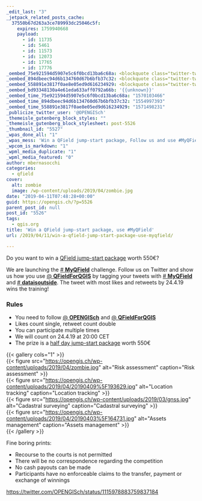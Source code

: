 ```yaml
---
_edit_last: "3"
_jetpack_related_posts_cache:
  37550b67d263a3ce789993dc25046c5f:
    expires: 1759940668
    payload:
      - id: 11735
      - id: 5461
      - id: 11573
      - id: 12073
      - id: 17765
      - id: 17776
_oembed_75e921594d5907e5c6f0bcd13ba6c68a: <blockquote class="twitter-tweet" data-width="550" data-dnt="true"><p lang="en" dir="ltr">Want to win a <a href="https://twitter.com/QFieldForQGIS?ref_src=twsrc%5Etfw">@QFieldForQGIS</a> jump-start package worthed 495€?<br>we are launching the <a href="https://twitter.com/hashtag/MyQField?src=hash&amp;ref_src=twsrc%5Etfw">#MyQField</a> challenge. Follow us and show us how you use <a href="https://twitter.com/QFieldForQGIS?ref_src=twsrc%5Etfw">@QFieldForQGIS</a> by tagging your tweets with <a href="https://twitter.com/hashtag/MyQField?src=hash&amp;ref_src=twsrc%5Etfw">#MyQField</a> and <a href="https://twitter.com/hashtag/dataisoutside?src=hash&amp;ref_src=twsrc%5Etfw">#dataisoutside</a><br><br>The tweet with most likes and retweets by 24.4.19 wins the training! <a href="https://t.co/pjCkazptbQ">pic.twitter.com/pjCkazptbQ</a></p>&mdash; OPENGIS.ch (@OPENGISch) <a href="https://twitter.com/OPENGISch/status/1115978883759837184?ref_src=twsrc%5Etfw">April 10, 2019</a></blockquote><script async src="https://platform.twitter.com/widgets.js" charset="utf-8"></script>
_oembed_894dbeec94d6b134760d67b6bfb37c32: <blockquote class="twitter-tweet" data-width="550" data-dnt="true"><p lang="en" dir="ltr">Want to win a <a href="https://twitter.com/QFieldForQGIS?ref_src=twsrc%5Etfw">@QFieldForQGIS</a> jump-start package worthed 495€?<br>we are launching the <a href="https://twitter.com/hashtag/MyQField?src=hash&amp;ref_src=twsrc%5Etfw">#MyQField</a> challenge. Follow us and show us how you use <a href="https://twitter.com/QFieldForQGIS?ref_src=twsrc%5Etfw">@QFieldForQGIS</a> by tagging your tweets with <a href="https://twitter.com/hashtag/MyQField?src=hash&amp;ref_src=twsrc%5Etfw">#MyQField</a> and <a href="https://twitter.com/hashtag/dataisoutside?src=hash&amp;ref_src=twsrc%5Etfw">#dataisoutside</a><br><br>The tweet with most likes and retweets by 24.4.19 wins the training! <a href="https://t.co/pjCkazptbQ">pic.twitter.com/pjCkazptbQ</a></p>&mdash; OPENGIS.ch (@OPENGISch) <a href="https://twitter.com/OPENGISch/status/1115978883759837184?ref_src=twsrc%5Etfw">April 10, 2019</a></blockquote><script async src="https://platform.twitter.com/widgets.js" charset="utf-8"></script>
_oembed_558891e3817f0ae8e05ed9d616234929: <blockquote class="twitter-tweet" data-width="550" data-dnt="true"><p lang="en" dir="ltr">Want to win a <a href="https://twitter.com/QFieldForQGIS?ref_src=twsrc%5Etfw">@QFieldForQGIS</a> jump-start package worthed 495€?<br>we are launching the <a href="https://twitter.com/hashtag/MyQField?src=hash&amp;ref_src=twsrc%5Etfw">#MyQField</a> challenge. Follow us and show us how you use <a href="https://twitter.com/QFieldForQGIS?ref_src=twsrc%5Etfw">@QFieldForQGIS</a> by tagging your tweets with <a href="https://twitter.com/hashtag/MyQField?src=hash&amp;ref_src=twsrc%5Etfw">#MyQField</a> and <a href="https://twitter.com/hashtag/dataisoutside?src=hash&amp;ref_src=twsrc%5Etfw">#dataisoutside</a><br><br>The tweet with most likes and retweets by 24.4.19 wins the training! <a href="https://t.co/pjCkazptbQ">pic.twitter.com/pjCkazptbQ</a></p>&mdash; OPENGIS.ch (@OPENGISch) <a href="https://twitter.com/OPENGISch/status/1115978883759837184?ref_src=twsrc%5Etfw">April 10, 2019</a></blockquote><script async src="https://platform.twitter.com/widgets.js" charset="utf-8"></script>
_oembed_bd93348130a4e61eda633aff0792a66b: '{{unknown}}'
_oembed_time_75e921594d5907e5c6f0bcd13ba6c68a: "1570103466"
_oembed_time_894dbeec94d6b134760d67b6bfb37c32: "1554997393"
_oembed_time_558891e3817f0ae8e05ed9d616234929: "1571498231"
_publicize_twitter_user: '@OPENGISch'
_themeisle_gutenberg_block_styles: ""
_themeisle_gutenberg_block_stylesheet: post-5526
_thumbnail_id: "5527"
_wpas_done_all: "1"
_wpas_mess: 'Win a QField jump-start package, Follow us and use #MyQField and #dataisoutside'
_wpcom_is_markdown: "1"
_wpml_media_duplicate: "1"
_wpml_media_featured: "0"
author: mbernasocchi
categories:
  - qfield
cover:
  alt: zombie
  image: /wp-content/uploads/2019/04/zombie.jpg
date: "2019-04-11T07:48:28+00:00"
guid: https://opengis.ch/?p=5526
parent_post_id: null
post_id: "5526"
tags:
  - qgis.org
title: 'Win a QField jump-start package, use #MyQField'
url: /2019/04/11/win-a-qfield-jump-start-package-use-myqfield/

---
```

Do you want to win a [QField jump-start package](/2019/04/09/qfield-jump-start-packages/) worth 550€?

We are launching the [# **MyQField**](https://twitter.com/hashtag/MyQField?src=hash) challenge. Follow us on Twitter and show us how you use [@ **QFieldForQGIS**](https://twitter.com/QFieldForQGIS) by tagging your tweets with [# **MyQField**](https://twitter.com/hashtag/MyQField?src=hash) and [# **dataisoutside**](https://twitter.com/hashtag/dataisoutside?src=hash). The tweet with most likes and retweets by 24.4.19 wins the training!  

### Rules

- You need to follow [@ **OPENGISch**](https://twitter.com/OPENGISch) and [@ **QFieldForQGIS**](https://twitter.com/QFieldForQGIS)
- Likes count single, retweet count double
- You can participate multiple times
- We will count on 24.4.19 at 20:00 CET
- The prize is a [half day jump-start package](/2019/04/09/qfield-jump-start-packages/) worth 550€


{{< gallery cols="1" >}}  
{{< figure src="https://opengis.ch/wp-content/uploads/2019/04/zombie.jpg" alt="Risk assessment" caption="Risk assessment" >}}  
{{< figure src="https://opengis.ch/wp-content/uploads/2019/04/20190409%5F193629.jpg" alt="Location tracking" caption="Location tracking" >}}  
{{< figure src="https://opengis.ch/wp-content/uploads/2019/03/gnss.jpg" alt="Cadastral surveying" caption="Cadastral surveying" >}}  
{{< figure src="https://opengis.ch/wp-content/uploads/2019/04/20190403%5F164731.jpg" alt="Assets management" caption="Assets management" >}}  
{{< /gallery >}}  

Fine boring prints:

- Recourse to the courts is not permitted
- There will be no correspondence regarding the competition
- No cash payouts can be made
- Participants have no enforceable claims to the transfer, payment or exchange of winnings

https://twitter.com/OPENGISch/status/1115978883759837184
